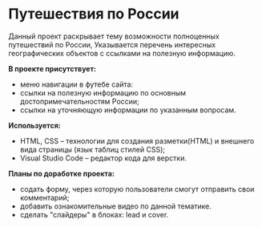 # Путешествия по России

Данный проект раскрывает тему возможности полноценных путешествий по России,
Указывается перечень интересных географических объектов с ссылками на полезную информацию.

**В проекте присутствует:**
  * меню навигации в футебе сайта:
  * ссылки на полезную информацию по основным достопримечательностям России;
  * ссылки на уточняющую информации по указанным вопросам.

**Используется:**
  * HTML, CSS – технологии для создания разметки(HTML) и внешнего вида страницы (язык таблиц стилей CSS);
  * Visual Studio Code – редактор кода для верстки.

**Планы по доработке проекта:**
  * содать форму, через которую пользователи смогут отправить свои комментарий;
  * добавить ознакомительные видео по данной тематике.
  * cделать "слайдеры" в блоках: lead и cover.
